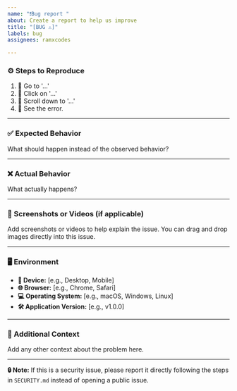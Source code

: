 ```yaml
---
name: "❗Bug report "
about: Create a report to help us improve
title: "[BUG ⚠️]"
labels: bug
assignees: ramxcodes

---
```


### ⚙️ Steps to Reproduce

1. 🔹 Go to '...'
2. 🔹 Click on '...'
3. 🔹 Scroll down to '...'
4. 🔹 See the error.

---

### ✅ Expected Behavior

What should happen instead of the observed behavior?

---

### ❌ Actual Behavior

What actually happens?

---

### 📸 Screenshots or Videos (if applicable)

Add screenshots or videos to help explain the issue. You can drag and drop images directly into this issue.

---

### 🖥️ Environment

- **📱 Device:** [e.g., Desktop, Mobile]
- **🌐 Browser:** [e.g., Chrome, Safari]
- **💻 Operating System:** [e.g., macOS, Windows, Linux]
- **🛠️ Application Version:** [e.g., v1.0.0]

---

### 🧩 Additional Context

Add any other context about the problem here.

---

**🔒 Note:** If this is a security issue, please report it directly following the steps in `SECURITY.md` instead of opening a public issue.
